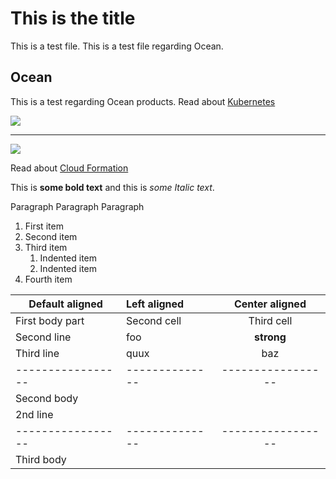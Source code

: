 # This is the title

This is a test file.
This is a test file regarding Ocean.

## Ocean

This is a test regarding Ocean products.
Read about [Kubernetes](https://docs.spot.io/ocean/overview-kubernetes)

<img src="/tools-and-provisioning/_media/Jenkins_1.png" />

---

<img src="/_media/images/slack.png" />

Read about [Cloud Formation](tools-and-provisioning/cloudformation/)

This is **some bold text** and this is _some Italic text_.

Paragraph Paragraph Paragraph

1. First item
2. Second item
3. Third item
   1. Indented item
   2. Indented item
4. Fourth item

| Default aligned   | Left aligned   |  Center aligned   |
| ----------------- | :------------- | :---------------: |
| First body part   | Second cell    |    Third cell     |
| Second line       | foo            |    **strong**     |
| Third line        | quux           |        baz        |
| ----------------- | -------------- | ----------------- |
| Second body       |                |                   |
| 2nd line          |                |                   |
| ----------------- | -------------- | ----------------- |
| Third body        |                |                   |
